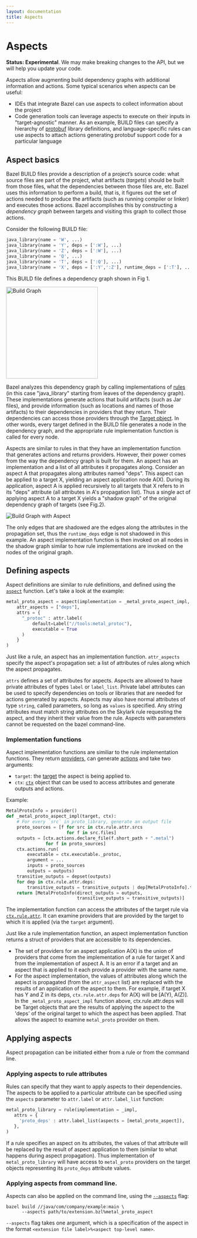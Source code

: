 ```yaml
---
layout: documentation
title: Aspects
---
```


# Aspects

<!--  [TOC] -->

**Status: Experimental**. We may make breaking changes to the API, but we will
  help you update your code.

Aspects allow augmenting build dependency graphs with additional information
and actions. Some typical scenarios when aspects can be useful:

*   IDEs that integrate Bazel can use aspects to collect information about the
    project
*   Code generation tools can leverage aspects to execute on their inputs in
    "target-agnostic" manner. As an example, BUILD files can specify a hierarchy
    of [protobuf](https://developers.google.com/protocol-buffers/) library
    definitions, and language-specific rules can use aspects to attach
    actions generating protobuf support code for a particular language

## Aspect basics

Bazel BUILD files provide a description of a project’s source code: what source
files are part of the project, what artifacts (_targets_) should be built from
those files, what the dependencies between those files are, etc. Bazel uses
this information to perform a build, that is, it figures out the set of actions
needed to produce the artifacts (such as running compiler or linker) and
executes those actions. Bazel accomplishes this by constructing a _dependency
graph_ between targets and visiting this graph to collect those actions.

Consider the following BUILD file:

```python
java_library(name = 'W', ...)
java_library(name = 'Y', deps = [':W'], ...)
java_library(name = 'Z', deps = [':W'], ...)
java_library(name = 'Q', ...)
java_library(name = 'T', deps = [':Q'], ...)
java_library(name = 'X', deps = [':Y',':Z'], runtime_deps = [':T'], ...)
```

This BUILD file defines a dependency graph shown in Fig 1.

<img src="build-graph.png" alt="Build Graph" width="250px" />

Bazel analyzes this dependency graph by calling implementations of
[rules](rules.html) (in this case "java_library" starting from leaves of
the dependency graph). These implementations generate actions that build
artifacts (such as Jar files), and provide information (such as locations
and names of those artifacts) to their dependencies in providers that
they return. Their dependencies can access those providers through the
[Target object](lib/Target.html). In other words, every target
defined in the BUILD file generates a node in the dependency graph, and
the appropriate rule implementation function is called for every node.

Aspects are similar to rules in that they have an implementation function that
generates actions and returns providers. However, their power comes from
the way the dependency graph is built for them. An aspect has an implementation
and a list of all attributes it propagates along. Consider an aspect A that
propagates along attributes named "deps". This aspect can be applied to
a target X, yielding an aspect application node A(X). During its application,
aspect A is applied recursively to all targets that X refers to in its "deps"
attribute (all attributes in A's propagation list). Thus a single act of
applying aspect A to a target X yields a "shadow graph" of the original
dependency graph of targets (see Fig.2).

![Build Graph with Aspect](build-graph-aspects.png)

The only edges that are shadowed are the edges along the attributes in
the propagation set, thus the `runtime_deps` edge is not shadowed in this
example. An aspect implementation function is then invoked on all nodes in
the shadow graph similar to how rule implementations are invoked on the nodes
of the original graph.

## Defining aspects

Aspect definitions are similar to rule definitions, and defined using
the [`aspect`](lib/globals.html#aspect) function. Let's take a look at
the example:

```python
metal_proto_aspect = aspect(implementation = _metal_proto_aspect_impl,
    attr_aspects = ["deps"],
    attrs = {
      "_protoc" : attr.label(
          default=Label("//tools:metal_protoc"),
          executable = True
      )
    }
)
```

Just like a rule, an aspect has an implementation function. ``attr_aspects``
specify the aspect's propagation set: a list of attributes of rules along which
the aspect propagates.

``attrs`` defines a set of attributes for aspects. Aspects are allowed
to have private attributes of types ``label`` or ``label_list``. Private label
attributes can be used to specify dependencies on tools or libraries that are
needed for actions generated by aspects. Aspects may also have normal attributes
of type ``string``, called parameters, so long as ``values`` is specified. Any
string attributes must match string attributes on the Skylark rule requesting
the aspect, and they inherit their value from the rule. Aspects with parameters
cannot be requested on the bazel command-line.

### Implementation functions

Aspect implementation functions are similiar to the rule implementation
functions. They return [providers](rules.html#providers), can generate
[actions](rules.html#actions) and take two arguments:

*    `target`: the [target](lib/Target.html) the aspect is being applied to.
*    `ctx`: [`ctx`](lib/ctx.html) object that can be used to access attributes and
     generate outputs and actions.

Example:

```python
MetalProtoInfo = provider()
def _metal_proto_aspect_impl(target, ctx):
    # For every `src` in proto_library, generate an output file
    proto_sources = [f for src in ctx.rule.attr.srcs
                       for f in src.files]
    outputs = [ctx.actions.declare_file(f.short_path + ".metal")
               for f in proto_sources]
    ctx.actions.run(
        executable = ctx.executable._protoc,
        argument = ...
        inputs = proto_sources
        outputs = outputs)
    transitive_outputs = depset(outputs)
    for dep in ctx.rule.attr.deps:
        transitive_outputs = transitive_outputs | dep[MetalProtoInfo].transitive_outputs
    return [MetalProtoInfo(direct_outputs = outputs,
                           transitive_outputs = transitive_outputs)]
```

The implementation function can access the attributes of the target rule via
[`ctx.rule.attr`](lib/ctx.html#rule). It can examine providers that are
provided  by the target to which it is applied (via the `target` argument).

Just like a rule implementation function, an aspect implementation function
returns a struct of providers that are accessible to its dependencies.

*   The set of providers for an aspect application A(X) is the union of providers
    that come from the implementation of a rule for target X and from
    the implementation of aspect A. It is an error if a target and an aspect that
    is applied to it each provide a provider with the same name.
*   For the aspect implementation, the values of attributes along which
    the aspect is propagated (from the `attr_aspect` list) are replaced with
    the results of an application of the aspect to them. For example, if target
    X has Y and Z in its deps, `ctx.rule.attr.deps` for A(X) will be [A(Y), A(Z)].
    In the `_metal_proto_aspect_impl` function above, ctx.rule.attr.deps will be
    Target objects that are the results of applying the aspect to the 'deps'
    of the original target to which the aspect has been applied.
    That allows the aspect to examine `metal_proto` provider on them.


## Applying aspects

Aspect propagation can be initiated either from a rule or from the command line.

### Applying aspects to rule attributes

Rules can specify that they want to apply aspects to their dependencies.
The aspects to be applied to a particular attribute can be specified
using the `aspects` parameter to `attr.label` or `attr.label_list` function:

```python
metal_proto_library = rule(implementation = _impl,
   attrs = {
     'proto_deps' : attr.label_list(aspects = [metal_proto_aspect]),
   },
)
```

If a rule specifies an aspect on its attributes, the values of that attribute
will be replaced by the result of aspect application to them (similar to
what happens during aspect propagation). Thus implementation of
`metal_proto_library` will have access to `metal_proto` providers
on the target objects representing its `proto_deps` attribute values.

### Applying aspects from command line.

Aspects can also be applied on the command line, using the
[`--aspects`](../command-line-reference.html#flag--aspects) flag:


```
bazel build //java/com/company/example:main \
      --aspects path/to/extension.bzl%metal_proto_aspect
```

`--aspects` flag takes one argument, which is a specification of the aspect in
the format `<extension file label>%<aspect top-level name>`.



